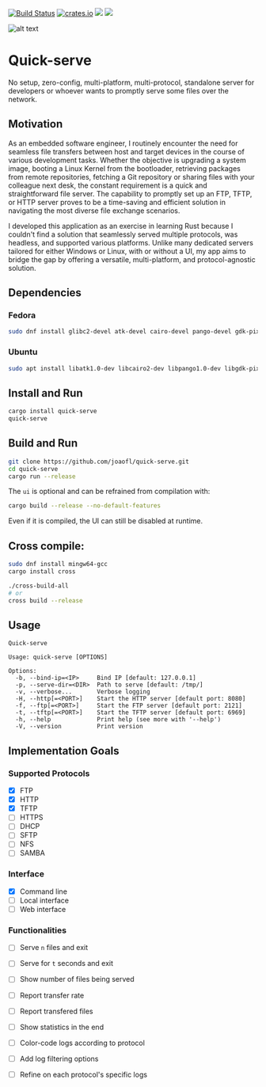 [![Build Status](https://github.com/joaofl/quick-serve/actions/workflows/rust.yml/badge.svg)](https://github.com/joaofl/quick-serve/actions/workflows/rust.yml)
[![crates.io](https://img.shields.io/crates/v/quick-serve.svg)](https://crates.io/crates/quick-serve)
![](https://tokei.rs/b1/github/joaofl/quick-serve?category=code)
[![](https://deps.rs/repo/github/joaofl/quick-serve/status.svg)](https://deps.rs/repo/github/joaofl/quick-serve)

![alt text](logo.png "Logo")

# Quick-serve
No setup, zero-config, multi-platform, multi-protocol, standalone server for developers or whoever wants to promptly 
serve some files over the network.

## Motivation

As an embedded software engineer, I routinely encounter the need for seamless file transfers between host and target 
devices in the course of various development tasks. Whether the objective is upgrading a system image, booting a Linux 
Kernel from the bootloader, retrieving packages from remote repositories, fetching a Git repository or sharing files with 
your colleague next desk, the constant requirement is a quick and straightforward file server. The capability to promptly 
set up an FTP, TFTP, or HTTP server proves to be a time-saving and efficient solution in navigating the most diverse 
file exchange scenarios.

I developed this application as an exercise in learning Rust because I couldn't find a solution that seamlessly served 
multiple protocols, was headless, and supported various platforms. Unlike many dedicated servers tailored for either 
Windows or Linux, with or without a UI, my app aims to bridge the gap by offering a versatile, multi-platform, and 
protocol-agnostic solution.

## Dependencies

### Fedora
```sh
sudo dnf install glibc2-devel atk-devel cairo-devel pango-devel gdk-pixbuf2-devel gtk3-devel
```

### Ubuntu
```sh
sudo apt install libatk1.0-dev libcairo2-dev libpango1.0-dev libgdk-pixbuf2.0-dev libgtk-3-dev
```

## Install and Run

```sh
cargo install quick-serve
quick-serve
```

## Build and Run

```sh
git clone https://github.com/joaofl/quick-serve.git
cd quick-serve
cargo run --release
```

The `ui` is optional and can be refrained from compilation with:

```sh
cargo build --release --no-default-features
```

Even if it is compiled, the UI can still be disabled at runtime.

## Cross compile:

```sh
sudo dnf install mingw64-gcc
cargo install cross

./cross-build-all
# or
cross build --release
```

## Usage

```shell
Quick-serve

Usage: quick-serve [OPTIONS]

Options:
  -b, --bind-ip=<IP>     Bind IP [default: 127.0.0.1]
  -p, --serve-dir=<DIR>  Path to serve [default: /tmp/]
  -v, --verbose...       Verbose logging
  -H, --http[=<PORT>]    Start the HTTP server [default port: 8080]
  -f, --ftp[=<PORT>]     Start the FTP server [default port: 2121]
  -t, --tftp[=<PORT>]    Start the TFTP server [default port: 6969]
  -h, --help             Print help (see more with '--help')
  -V, --version          Print version
```

## Implementation Goals

### Supported Protocols
- [x] FTP
- [x] HTTP
- [x] TFTP
- [ ] HTTPS
- [ ] DHCP
- [ ] SFTP
- [ ] NFS
- [ ] SAMBA

### Interface
- [x] Command line
- [ ] Local interface
- [ ] Web interface

### Functionalities
- [ ] Serve `n` files and exit
- [ ] Serve for `t` seconds and exit
- [ ] Show number of files being served
- [ ] Report transfer rate
- [ ] Report transfered files
- [ ] Show statistics in the end
- [ ] Color-code logs according to protocol
- [ ] Add log filtering options
- [ ] Refine on each protocol's specific logs

